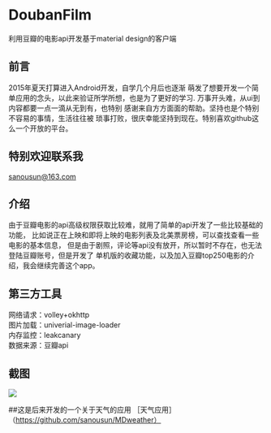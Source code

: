 # DoubanFilm
利用豆瓣的电影api开发基于material design的客户端

## 前言
2015年夏天打算进入Android开发，自学几个月后也逐渐
萌发了想要开发一个简单应用的念头，以此来验证所学所想，也是为了更好的学习.
万事开头难，从ui到内容都要一点一滴从无到有，也特别
感谢来自方方面面的帮助。坚持也是个特别不容易的事情，生活往往被
琐事打败，很庆幸能坚持到现在。特别喜欢github这么一个开放的平台。

## 特别欢迎联系我
sanousun@163.com

## 介绍
由于豆瓣电影的api高级权限获取比较难，就用了简单的api开发了一些比较基础的功能，
比如说正在上映和即将上映的电影列表及北美票房榜，可以查找查看一些电影的基本信息，
但是由于剧照，评论等api没有放开，所以暂时不存在，也无法登陆豆瓣账号，但是开发了
单机版的收藏功能，以及加入豆瓣top250电影的介绍，我会继续完善这个app。

## 第三方工具
网络请求：volley+okhttp<br/>
图片加载：univerial-image-loader<br/>
内存监控：leakcanary<br/>
数据来源：豆瓣api

## 截图
![](https://github.com/sanousun/DoubanFilm/blob/master/screenshot/screenshot.jpg)

##这是后来开发的一个关于天气的应用
［天气应用］（https://github.com/sanousun/MDweather）
